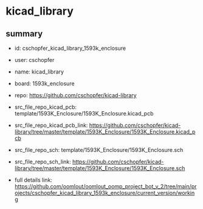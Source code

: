 # kicad_library
 
## summary 
* id: cschopfer_kicad_library_1593k_enclosure
* user: cschopfer
* name: kicad_library
* board: 1593k_enclosure
* repo: https://github.com/cschopfer/kicad-library
* src_file_repo_kicad_pcb: template/1593K_Enclosure/1593K_Enclosure.kicad_pcb
* src_file_repo_kicad_pcb_link: https://github.com/cschopfer/kicad-library/tree/master/template/1593K_Enclosure/1593K_Enclosure.kicad_pcb


* src_file_repo_sch: template/1593K_Enclosure/1593K_Enclosure.sch
* src_file_repo_sch_link: https://github.com/cschopfer/kicad-library/tree/master/template/1593K_Enclosure/1593K_Enclosure.sch
* full details link: https://github.com/oomlout/oomlout_oomp_project_bot_v_2/tree/main/projects/cschopfer_kicad_library_1593k_enclosure/current_version/working  







